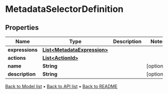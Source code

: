 

# MetadataSelectorDefinition


## Properties

| Name | Type | Description | Notes |
|------------ | ------------- | ------------- | -------------|
|**expressions** | [**List&lt;MetadataExpression&gt;**](MetadataExpression.md) |  |  |
|**actions** | [**List&lt;ActionId&gt;**](ActionId.md) |  |  |
|**name** | **String** |  |  [optional] |
|**description** | **String** |  |  [optional] |



[Back to Model list](../README.md#documentation-for-models) &#8226; [Back to API list](../README.md#documentation-for-api-endpoints) &#8226; [Back to README](../README.md)


